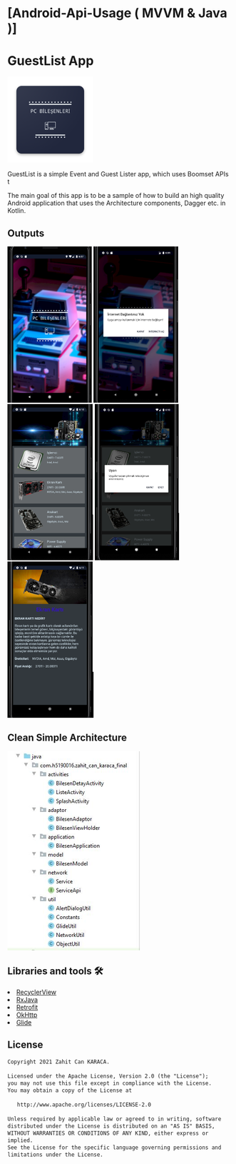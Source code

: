 # [Android-Api-Usage ( MVVM & Java )]

# GuestList App
![appicon](https://github.com/Zahit-Can-Karaca/Android-Api-Usage/blob/main/app/src/main/res/mipmap-xxxhdpi/ic_launcher.png)

GuestList is a simple Event and Guest Lister app, which uses Boomset APIs t

The main goal of this app is to be a sample of how to build an high quality Android application that uses the Architecture components, Dagger etc. in Kotlin.

<h2 id="Outputs">Outputs</h2>
<p>
  <img height= "350"  src="https://github.com/Zahit-Can-Karaca/Android-Api-Usage/blob/main/Screens/SplashActivity.png" alt="SS1" />
  <img height= "350"  src="https://github.com/Zahit-Can-Karaca/Android-Api-Usage/blob/main/Screens/SplashActivityAlertDialog.png" alt="SS2" />
  <img height= "350"  src="https://github.com/Zahit-Can-Karaca/Android-Api-Usage/blob/main/Screens/ListeActivity.png" alt="SS3" />
  <img height= "350"  src="https://github.com/Zahit-Can-Karaca/Android-Api-Usage/blob/main/Screens/ListeaActivityAlertDialog.png" alt="SS4" />
  <img height= "350"  src="https://github.com/Zahit-Can-Karaca/Android-Api-Usage/blob/main/Screens/DetayActivity.png" alt="SS5" />

</p>

## Clean Simple Architecture
![Architecture](https://github.com/Zahit-Can-Karaca/h5190016zahitcankaraca/blob/main/other/yap%C4%B1.JPG)

## Libraries and tools 🛠
<li><a href="https://developer.android.com/jetpack/androidx/releases/recyclerview?hl=en">RecyclerView</a></li>
<li><a href="https://github.com/ReactiveX/RxJava">RxJava</a></li>
<li><a href="https://github.com/square/retrofit">Retrofit</a></li>
<li><a href="https://github.com/square/okhttp">OkHttp</a></li>
<li><a href="https://github.com/bumptech/glide">Glide</a></li>


License
--------


    Copyright 2021 Zahit Can KARACA.

    Licensed under the Apache License, Version 2.0 (the "License");
    you may not use this file except in compliance with the License.
    You may obtain a copy of the License at

       http://www.apache.org/licenses/LICENSE-2.0

    Unless required by applicable law or agreed to in writing, software
    distributed under the License is distributed on an "AS IS" BASIS,
    WITHOUT WARRANTIES OR CONDITIONS OF ANY KIND, either express or implied.
    See the License for the specific language governing permissions and
    limitations under the License.
